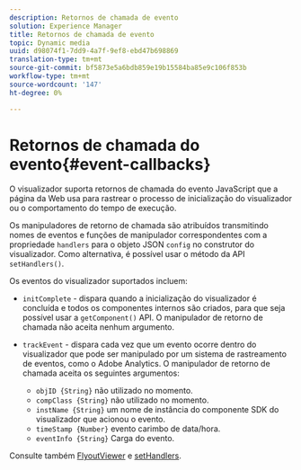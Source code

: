 ```yaml
---
description: Retornos de chamada de evento
solution: Experience Manager
title: Retornos de chamada de evento
topic: Dynamic media
uuid: d98074f1-7dd9-4a7f-9ef8-ebd47b698869
translation-type: tm+mt
source-git-commit: bf5873e5a6bdb859e19b15584ba85e9c106f853b
workflow-type: tm+mt
source-wordcount: '147'
ht-degree: 0%

---
```



# Retornos de chamada do evento{#event-callbacks}

O visualizador suporta retornos de chamada do evento JavaScript que a página da Web usa para rastrear o processo de inicialização do visualizador ou o comportamento do tempo de execução.

Os manipuladores de retorno de chamada são atribuídos transmitindo nomes de eventos e funções de manipulador correspondentes com a propriedade `handlers` para o objeto JSON `config` no construtor do visualizador. Como alternativa, é possível usar o método da API `setHandlers()`.

Os eventos do visualizador suportados incluem:

* `initComplete` - dispara quando a inicialização do visualizador é concluída e todos os componentes internos são criados, para que seja possível usar a  `getComponent()` API. O manipulador de retorno de chamada não aceita nenhum argumento.

* `trackEvent` - dispara cada vez que um evento ocorre dentro do visualizador que pode ser manipulado por um sistema de rastreamento de eventos, como o Adobe Analytics. O manipulador de retorno de chamada aceita os seguintes argumentos:

   * `objID {String}` não utilizado no momento.
   * `compClass {String}` não utilizado no momento.
   * `instName {String}` um nome de instância do componente SDK do visualizador que acionou o evento.
   * `timeStamp {Number}` evento carimbo de data/hora.
   * `eventInfo {String}` Carga do evento.

Consulte também [FlyoutViewer](../../c-html5-s7-aem-asset-viewers/c-html5-flyout-viewer-20-about/c-html5-flyout-viewer-20-javascriptapiref/r-html5-flyout-viewer-20-javascriptapiref-.flyoutviewer.md#reference-b99bb25606444f46b27529ff3e960b1e) e [setHandlers](../../c-html5-s7-aem-asset-viewers/c-html5-flyout-viewer-20-about/c-html5-flyout-viewer-20-javascriptapiref/r-html5-flyout-viewer-20-javascriptapiref-sethandlers.md#reference-74e9acb1cd0047d5bd60eea5fa5c8692).
